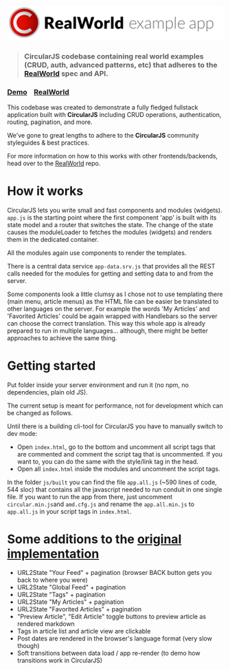 # ![RealWorld Example App](logo.png)

> ### CircularJS codebase containing real world examples (CRUD, auth, advanced patterns, etc) that adheres to the [RealWorld](https://github.com/gothinkster/realworld) spec and API.


### [Demo](https://pitpik.github.io/circularjs/conduit/src)&nbsp;&nbsp;&nbsp;&nbsp;[RealWorld](https://github.com/PitPik/circularjs)


This codebase was created to demonstrate a fully fledged fullstack application built with **CircularJS** including CRUD operations, authentication, routing, pagination, and more.

We've gone to great lengths to adhere to the **CircularJS** community styleguides & best practices.

For more information on how to this works with other frontends/backends, head over to the [RealWorld](https://github.com/gothinkster/realworld) repo.


# How it works


CircularJS lets you write small and fast components and modules (widgets).
```app.js``` is the starting point where the first component 'app' is built with its state model and a router that switches the state. The change of the state causes the moduleLoader to fetches the modules (widgets) and renders them in the dedicated container.

All the modules again use components to render the templates.

There is a central data service ```app-data.srv.js``` that provides all the REST calls needed for the modules for getting and setting data to and from the server.

Some components look a little clumsy as I chose not to use templating there (main menu, article menus) as the HTML file can be easier be translated to other languages on the server. For example the words 'My Articles' and 'Favorited Articles' could be again wrapped with Handlebars so the server can choose the correct translation. This way this whole app is already prepared to run in multiple languages... although, there might be better approaches to achieve the same thing.

# Getting started

Put folder inside your server environment and run it (no npm, no dependencies, plain old JS).

The current setup is meant for performance, not for development which can be changed as follows.

Until there is a building cli-tool for CircularJS you have to manually switch to dev mode:

 - Open ```index.html```, go to the bottom and uncomment all script tags that are commented and comment the script tag that is uncommented. If you want to, you can do the same with the style/link tag in the head.
 - Open all ```index.html``` inside the modules and uncomment the script tags.


In the folder ```js/built``` you can find the file ```app.all.js``` (~590 lines of code, 544 sloc) that contains all the javascript needed to run conduit in one single file.
If you want to run the app from there, just uncomment ```circular.min.js```and ```amd.cfg.js``` and rename the ```app.all.min.js``` to ```app.all.js``` in your script tags in ```index.html```.


# Some additions to the [original implementation](https://demo.realworld.io)

 - URL2State "Your Feed" + pagination (browser BACK button gets you back to where you were)
 - URL2State "Global Feed" + pagination
 - URL2State "Tags" + pagination
 - URL2State "My Articles" + pagination
 - URL2State "Favorited Articles" + pagination
 - "Preview Article", "Edit Article" toggle buttons to preview article as rendered markdown
 - Tags in article list and article view are clickable
 - Post dates are rendered in the browser's language format (very slow though)
 - Soft transitions between data load / app re-render (to demo how transitions work in CircularJS)

